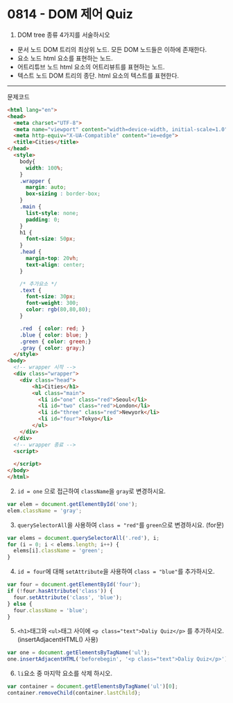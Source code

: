 # 0814 - DOM 제어 Quiz

1. DOM tree 종류 4가지를 서술하시오
- 문서 노드
    DOM 트리의 최상위 노드. 모든 DOM 노드들은 이하에 존재한다.
- 요소 노드
    html 요소를 표현하는 노드.
- 어트리튜브 노드
    html 요소의 어트리뷰트를 표현하는 노드.
- 텍스트 노드
    DOM 트리의 종단. html 요소의 텍스트를 표현한다.

--- 

문제코드
```html
<html lang="en">
<head>
  <meta charset="UTF-8">
  <meta name="viewport" content="width=device-width, initial-scale=1.0">
  <meta http-equiv="X-UA-Compatible" content="ie=edge">
  <title>Cities</title>
</head>
  <style>
    body{
      width: 100%;
    }
    .wrapper {
      margin: auto;
      box-sizing : border-box;
    }
    .main { 
      list-style: none;
      padding: 0;
    }
    h1 {
      font-size: 50px;
    }
    .head {
      margin-top: 20vh;
      text-align: center;
    }

    /* 추가요소 */
    .text {
      font-size: 30px;
      font-weight: 300;
      color: rgb(80,80,80);
    }

    .red  { color: red; }
    .blue { color: blue; }
    .green { color: green;}
    .gray { color: gray;}
  </style>
<body>
  <!-- wrapper 시작 -->
  <div class="wrapper">
    <div class="head">
        <h1>Cities</h1>
        <ul class="main">
          <li id="one" class="red">Seoul</li>
          <li id="two" class="red">London</li>
          <li id="three" class="red">Newyork</li>
          <li id="four">Tokyo</li>
        </ul>
    </div>
  </div>
  <!-- wrapper 종료 -->
  <script>
  
  </script>
</body>
</html>
```


2. `id = one` 으로 접근하여 `className`을 `gray`로 변경하시요.
```javascript
var elem = document.getElementById('one');
elem.className = 'gray';
```

3. `querySelectorAll`을 사용하여 `class = "red"`를 `green`으로 변경하시요. (for문)
```javascript
var elems = document.querySelectorAll('.red'), i;
for (i = 0; i < elems.length; i++) {
  elems[i].className = 'green';
}
```

4. `id = four`에 대해 `setAttribute`을 사용하여 `class = "blue"`를 추가하시오.
```javascript
var four = document.getElementById('four');
if (!four.hasAttribute('class')) {
  four.setAttribute('class', 'blue');
} else {
  four.className = 'blue';
}
```

5. `<h1>`태그와 `<ul>`태그 사이에 `<p class="text">Daliy Quiz</p>` 를 추가하시오. (insertAdjacentHTML() 사용)
```javascript
var one = document.getElementsByTagName('ul');
one.insertAdjacentHTML('beforebegin', '<p class="text">Daliy Quiz</p>');

```

6. `li`요소 중 마지막 요소를 삭제 하시오.
```javascript
var container = document.getElementsByTagName('ul')[0];
container.removeChild(container.lastChild);

```